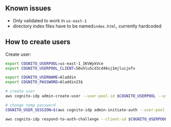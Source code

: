 ## Known issues

 - Only validated to work in `us-east-1`
 - directory index files have to be named`index.html`, currently hardcoded

## How to create users

Create user:
```bash
export COGNITO_USERPOOL=us-east-1_IKVWykVce
export COGNITO_USERPOOL_CLIENT=50uhlu5cd3cd46sj1mjluijofv

export COGNITO_USERNAME=Aladdin
export COGNITO_PASSWORD=Aladdin23$

# create user
aws cognito-idp admin-create-user --user-pool-id $COGNITO_USERPOOL --username $COGNITO_USERNAME --temporary-password 'Something12$'

# change temp password
COGNITO_USER_SESSION=$(aws cognito-idp admin-initiate-auth --user-pool-id $COGNITO_USERPOOL --client-id $COGNITO_USERPOOL_CLIENT --auth-flow  ADMIN_NO_SRP_AUTH --auth-parameters "{\"USERNAME\": \"$COGNITO_USERNAME\", \"PASSWORD\": \"Something12$\"}" --output text --query 'Session')

aws cognito-idp respond-to-auth-challenge --client-id $COGNITO_USERPOOL_CLIENT  --challenge-name NEW_PASSWORD_REQUIRED --challenge-responses "{\"NEW_PASSWORD\": \"$COGNITO_PASSWORD\", \"USERNAME\": \"$COGNITO_USERNAME\"}" --session "$COGNITO_USER_SESSION"
```
